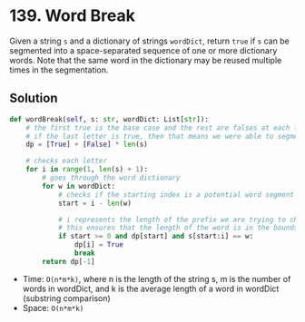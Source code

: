 # 139. Word Break

Given a string `s` and a dictionary of strings `wordDict`, return `true` if `s` can be segmented into a space-separated sequence of one or more dictionary words. Note that the same word in the dictionary may be reused multiple times in the segmentation.

## Solution

```python
def wordBreak(self, s: str, wordDict: List[str]):
    # the first true is the base case and the rest are falses at each letter
    # if the last letter is true, then that means we were able to segment the words
    dp = [True] + [False] * len(s)

    # checks each letter
    for i in range(1, len(s) + 1):
        # goes through the word dictionary
        for w in wordDict:
            # checks if the starting index is a potential word segment
            start = i - len(w)

            # i represents the length of the prefix we are trying to check for segmentabilitity
            # this ensures that the length of the word is in the bounds, checks if the up to the start position, the string can be split into valid words from wordDict, and checks if the actual word matches the word in wordDict
            if start >= 0 and dp[start] and s[start:i] == w:
                dp[i] = True
                break
        return dp[-1]
```

- Time: `O(n*m*k)`, where n is the length of the string s, m is the number of words in wordDict, and k is the average length of a word in wordDict (substring comparison)
- Space: `O(n*m*k)`
